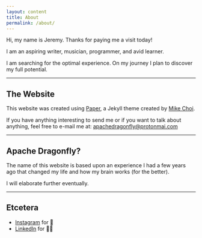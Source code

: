 ```yaml
---
layout: content
title: About
permalink: /about/
---
```

Hi, my name is Jeremy.
Thanks for paying me a visit today!

I am an aspiring writer, musician, programmer, and avid learner.

I am searching for the optimal experience. On my journey I plan to discover my full potential.

----

## The Website
This website was created using <a href="https://github.com/mkchoi212/paper-jekyll-theme">Paper</a>, a Jekyll theme created by <a href="https://deadbeef.me">Mike Choi</a>.

If you have anything interesting to send me or if you want to talk about anything, feel free to e-mail me at: apachedragonfly@protonmai.com

----

## Apache Dragonfly?

The name of this website is based upon an experience I had a few years ago that changed my life and how my brain works (for the better).

I will elaborate further eventually.

----

## Etcetera

- [Instagram](https://www.instagram.com/jeremycsaunders) for 📸
- [LinkedIn](https://www.linkedin.com/in/jeremycsaunders) for 🤝🏻

